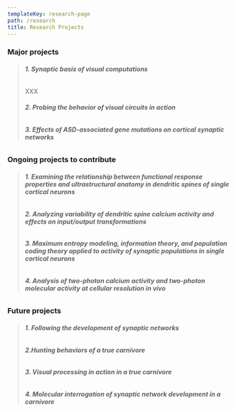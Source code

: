 ```yaml
---
templateKey: research-page
path: /research
title: Research Projects
---
```

<!--StartFragment-->

### Major projects

> ###### ***1. Synaptic basis of visual computations***
>
> XXX
>
> ###### ***2. Probing the behavior of visual circuits in action***
>
> ###### ***3. Effects of ASD-associated gene mutations on cortical synaptic networks***

### Ongoing projects to contribute

> ###### ***1. Examining the relationship between functional response properties and ultrastructural anatomy in dendritic spines of single cortical neurons***
>
> ###### ***2. Analyzing variability of dendritic spine calcium activity and effects on input/output transformations***
>
> ###### ***3. Maximum entropy modeling, information theory, and population coding theory applied to activity of synaptic populations in single cortical neurons***
>
> ###### ***4. Analysis of two-photon calcium activity and two-photon molecular activity at cellular resolution in vivo***

### Future projects

> ###### ***1. Following the development of synaptic networks***
>
> ###### ***2.Hunting behaviors of a true carnivore***
>
> ###### ***3. Visual processing in action in a true carnivore***
>
> ###### ***4. Molecular interrogation of synaptic network development in a carnivore***
>
> <!--EndFragment-->
